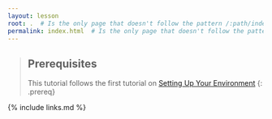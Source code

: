 ```yaml
---
layout: lesson
root: .  # Is the only page that doesn't follow the pattern /:path/index.html
permalink: index.html  # Is the only page that doesn't follow the pattern /:path/index.html
---
```

> ## Prerequisites
>
> This tutorial follows the first tutorial on [Setting Up Your Environment](https://eic.github.io/tutorial-setting-up-environment/)
{: .prereq}

{% include links.md %}

